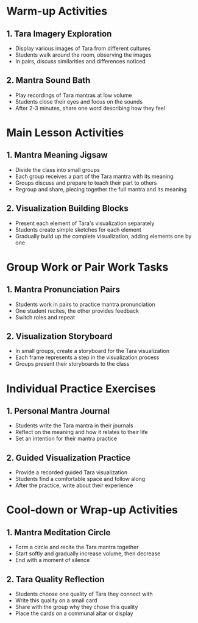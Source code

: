 # Warm-up Activities

## 1. Tara Imagery Exploration
- Display various images of Tara from different cultures
- Students walk around the room, observing the images
- In pairs, discuss similarities and differences noticed

## 2. Mantra Sound Bath
- Play recordings of Tara mantras at low volume
- Students close their eyes and focus on the sounds
- After 2-3 minutes, share one word describing how they feel

# Main Lesson Activities

## 1. Mantra Meaning Jigsaw
- Divide the class into small groups
- Each group receives a part of the Tara mantra with its meaning
- Groups discuss and prepare to teach their part to others
- Regroup and share, piecing together the full mantra and its meaning

## 2. Visualization Building Blocks
- Present each element of Tara's visualization separately
- Students create simple sketches for each element
- Gradually build up the complete visualization, adding elements one by one

# Group Work or Pair Work Tasks

## 1. Mantra Pronunciation Pairs
- Students work in pairs to practice mantra pronunciation
- One student recites, the other provides feedback
- Switch roles and repeat

## 2. Visualization Storyboard
- In small groups, create a storyboard for the Tara visualization
- Each frame represents a step in the visualization process
- Groups present their storyboards to the class

# Individual Practice Exercises

## 1. Personal Mantra Journal
- Students write the Tara mantra in their journals
- Reflect on the meaning and how it relates to their life
- Set an intention for their mantra practice

## 2. Guided Visualization Practice
- Provide a recorded guided Tara visualization
- Students find a comfortable space and follow along
- After the practice, write about their experience

# Cool-down or Wrap-up Activities

## 1. Mantra Meditation Circle
- Form a circle and recite the Tara mantra together
- Start softly and gradually increase volume, then decrease
- End with a moment of silence

## 2. Tara Quality Reflection
- Students choose one quality of Tara they connect with
- Write this quality on a small card
- Share with the group why they chose this quality
- Place the cards on a communal altar or display